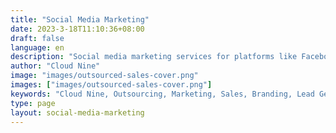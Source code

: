 ```yaml
---
title: "Social Media Marketing"
date: 2023-3-18T11:10:36+08:00
draft: false
language: en
description: "Social media marketing services for platforms like Facebook, Instagram, and Twitter. Boost engagement and grow your audience with Cloud Nine's expert strategies."
author: "Cloud Nine"
image: "images/outsourced-sales-cover.png"
images: ["images/outsourced-sales-cover.png"]
keywords: "Cloud Nine, Outsourcing, Marketing, Sales, Branding, Lead Generation"
type: page
layout: social-media-marketing
---
```

